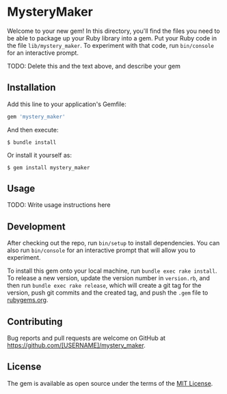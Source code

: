 # MysteryMaker

Welcome to your new gem! In this directory, you'll find the files you need to be able to package up your Ruby library into a gem. Put your Ruby code in the file `lib/mystery_maker`. To experiment with that code, run `bin/console` for an interactive prompt.

TODO: Delete this and the text above, and describe your gem

## Installation

Add this line to your application's Gemfile:

```ruby
gem 'mystery_maker'
```

And then execute:

    $ bundle install

Or install it yourself as:

    $ gem install mystery_maker

## Usage

TODO: Write usage instructions here

## Development

After checking out the repo, run `bin/setup` to install dependencies. You can also run `bin/console` for an interactive prompt that will allow you to experiment.

To install this gem onto your local machine, run `bundle exec rake install`. To release a new version, update the version number in `version.rb`, and then run `bundle exec rake release`, which will create a git tag for the version, push git commits and the created tag, and push the `.gem` file to [rubygems.org](https://rubygems.org).

## Contributing

Bug reports and pull requests are welcome on GitHub at https://github.com/[USERNAME]/mystery_maker.

## License

The gem is available as open source under the terms of the [MIT License](https://opensource.org/licenses/MIT).
